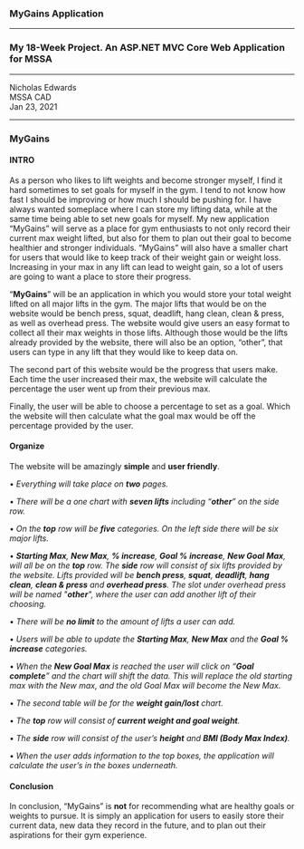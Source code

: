 ### MyGains Application

---

### My 18-Week Project. An ASP.NET MVC Core Web Application for MSSA

---

Nicholas Edwards <br />
MSSA CAD <br />
Jan 23, 2021

---

### MyGains

#### INTRO

As a person who likes to lift weights and become stronger myself, I find it hard sometimes to set goals for myself in the gym.
I tend to not know how fast I should be improving or how much I should be pushing for.
I have always wanted someplace where I can store my lifting data, while at the same time being able to set new goals for myself.
My new application “MyGains” will serve as a place for gym enthusiasts to not only record their current max weight lifted, but also for them to plan out their goal to become healthier and stronger individuals.
“MyGains” will also have a smaller chart for users that would like to keep track of their weight gain or weight loss. Increasing in your max in any lift can lead to weight gain, so a lot of users are going to want a place to store their progress.

“**MyGains**” will be an application in which you would store your total weight lifted on all major lifts in the gym. The major lifts that would be on the website would be bench press, squat, deadlift, hang clean, clean & press, as well as overhead press.
The website would give users an easy format to collect all their max weights in those lifts.
Although those would be the lifts already provided by the website, there will also be an option, “other”, that users can type in any lift that they would like to keep data on. 

The second part of this website would be the progress that users make.
Each time the user increased their max, the website will calculate the percentage the user went up from their previous max. 

Finally, the user will be able to choose a percentage to set as a goal.
Which the website will then calculate what the goal max would be off the percentage provided by the user.

#### Organize

The website will be amazingly **simple** and **user friendly**.

•	*Everything will take place on **two** pages.* 

•	*There will be a one chart with **seven lifts** including “**other**” on the side row.*

•	*On the **top** row will be **five** categories. On the left side there will be six major lifts.*

•	***Starting Max**, **New Max**, **% increase**, **Goal % increase**, **New Goal Max**, will all be on the **top** row. The **side** row will consist of six lifts provided by the website. Lifts provided will be **bench press**, **squat**, **deadlift**, **hang clean**, **clean & press** and **overhead press**. The slot under overhead press will be named "**other**", where the user can add another lift of their choosing.*

•	*There will be **no limit** to the amount of lifts a user can add.*

•	*Users will be able to update the **Starting Max**, **New Max** and the **Goal % increase** categories.* 

•	*When the **New Goal Max** is reached the user will click on “**Goal complete**” and the chart will shift the data. This will replace the old starting max with the New max, and the old Goal Max will become the New Max.*

•	*The second table will be for the **weight gain/lost** chart.*

•	*The **top** row will consist of **current weight and goal weight**.*

•	*The **side** row will consist of the user’s **height** and **BMI (Body Max Index)**.*

•	*When the user adds information to the top boxes, the application will calculate the user’s in the boxes underneath.*

#### Conclusion

In conclusion, “MyGains” is **not** for recommending what are healthy goals or weights to pursue. It is simply an application for users to easily store their current data, new data they record in the future, and to plan out their aspirations for their gym experience. 
